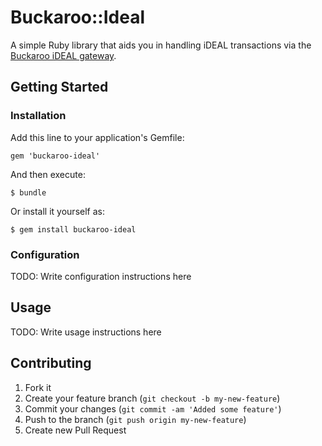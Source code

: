 # Buckaroo::Ideal

A simple Ruby library that aids you in handling iDEAL transactions via the [Buckaroo iDEAL gateway].

## Getting Started

### Installation

Add this line to your application's Gemfile:

    gem 'buckaroo-ideal'

And then execute:

    $ bundle

Or install it yourself as:

    $ gem install buckaroo-ideal

### Configuration

TODO: Write configuration instructions here

## Usage

TODO: Write usage instructions here

## Contributing

1. Fork it
2. Create your feature branch (`git checkout -b my-new-feature`)
3. Commit your changes (`git commit -am 'Added some feature'`)
4. Push to the branch (`git push origin my-new-feature`)
5. Create new Pull Request

[Buckaroo iDEAL Gateway]: http://www.buckaroo.nl/zakelijk/producten/betaalmethoden/ideal.aspx

